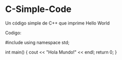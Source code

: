 # C-Simple-Code
Un código simple de C++ que imprime Hello World

Codigo:

#include<iostream>
using namespace std;

int main()
{
    cout << "Hola Mundo!" << endl;
    return 0;
}



